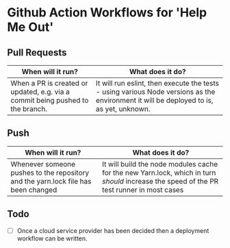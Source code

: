 # Github Action Workflows for 'Help Me Out'

## Pull Requests

| When will it run?                                                              | What does it do?  |
| ------------------------------------------------------------------------------ | ----------------- |
| When a PR is created or updated, e.g. via a commit being pushed to the branch. | It will run eslint, then execute the tests - using various Node versions as the environment it will be deployed to is, as yet, unknown. |

## Push

| When will it run?                                                                 | What does it do?  |
| --------------------------------------------------------------------------------- | ----------------- |
| Whenever someone pushes to the repository and the yarn.lock file has been changed | It will build the node modules cache for the new Yarn.lock, which in turn _should_ increase the speed of the PR test runner in most cases |

## Todo

* [ ] Once a cloud service provider has been decided then a deployment workflow can be written.
